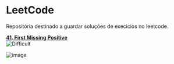 # LeetCode
Repositória destinado a guardar soluções de execicios no leetcode.

[**41. First Missing Positive**](https://github.com/ThreeDP/leet-code/edit/main/0041_first_missing_positive.go)\
![Difficult](https://img.shields.io/badge/-Hard-ff2222?style=flat-square)

![image](https://github.com/ThreeDP/leet-code/assets/37334813/9c42dbdd-9e66-4e6e-9812-bccbb4499ade)
